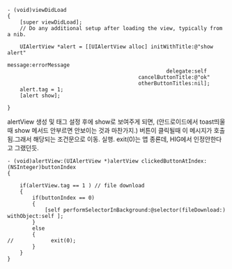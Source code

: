 	- (void)viewDidLoad
	{
	    [super viewDidLoad];
		// Do any additional setup after loading the view, typically from a nib.
		
	    UIAlertView *alert = [[UIAlertView alloc] initWithTitle:@"show alert" 
	                                                    message:errorMessage                                                           
	                                                   delegate:self 
	                                          cancelButtonTitle:@"ok" 
	                                          otherButtonTitles:nil];
	    alert.tag = 1;
	    [alert show];
	                 
	}

alertView 생성 및 태그 설정 후에 show로 보여주게 되면, (안드로이드에서 toast띄울때 show 메서드 안부르면 안보이는 것과 마찬가지.)
버튼이 클릭될때 이 메시지가 호출됨.그래서 해당되는 조건문으로 이동. 실행.
exit(0)는 앱 종룐데, HIG에서 인정안한다고 그랬던듯.

	- (void)alertView:(UIAlertView *)alertView clickedButtonAtIndex:(NSInteger)buttonIndex 
	{
	    
	    if(alertView.tag == 1 ) // file download
	    {
	        if(buttonIndex == 0)
	        {
	            [self performSelectorInBackground:@selector(fileDownload:) withObject:self ];
	        }
	        else
	        {
	//            exit(0);
	        }
	    }
	}

